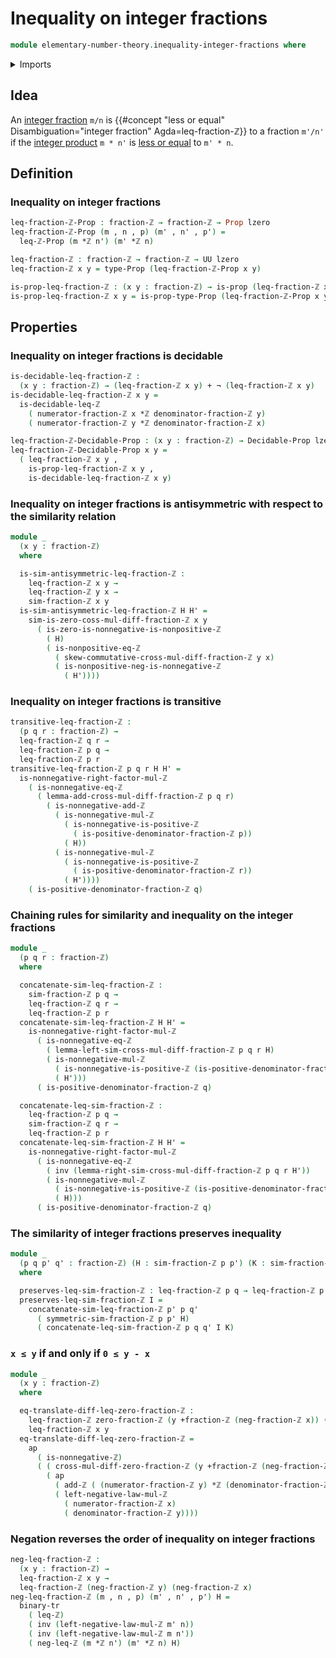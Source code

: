 # Inequality on integer fractions

```agda
module elementary-number-theory.inequality-integer-fractions where
```

<details><summary>Imports</summary>

```agda
open import elementary-number-theory.addition-integer-fractions
open import elementary-number-theory.addition-integers
open import elementary-number-theory.addition-positive-and-negative-integers
open import elementary-number-theory.cross-multiplication-difference-integer-fractions
open import elementary-number-theory.difference-integers
open import elementary-number-theory.inequality-integers
open import elementary-number-theory.integer-fractions
open import elementary-number-theory.integers
open import elementary-number-theory.multiplication-integers
open import elementary-number-theory.multiplication-positive-and-negative-integers
open import elementary-number-theory.nonnegative-integers
open import elementary-number-theory.nonpositive-integers
open import elementary-number-theory.positive-and-negative-integers
open import elementary-number-theory.positive-integers
open import elementary-number-theory.strict-inequality-integers

open import foundation.action-on-identifications-functions
open import foundation.binary-transport
open import foundation.cartesian-product-types
open import foundation.coproduct-types
open import foundation.decidable-propositions
open import foundation.dependent-pair-types
open import foundation.function-types
open import foundation.identity-types
open import foundation.negation
open import foundation.propositions
open import foundation.transport-along-identifications
open import foundation.universe-levels
```

</details>

## Idea

An [integer fraction](elementary-number-theory.integer-fractions.md) `m/n` is
{{#concept "less or equal" Disambiguation="integer fraction" Agda=leq-fraction-ℤ}}
to a fraction `m'/n'` if the
[integer product](elementary-number-theory.multiplication-integers.md) `m * n'`
is [less or equal](elementary-number-theory.inequality-integers.md) to `m' * n`.

## Definition

### Inequality on integer fractions

```agda
leq-fraction-ℤ-Prop : fraction-ℤ → fraction-ℤ → Prop lzero
leq-fraction-ℤ-Prop (m , n , p) (m' , n' , p') =
  leq-ℤ-Prop (m *ℤ n') (m' *ℤ n)

leq-fraction-ℤ : fraction-ℤ → fraction-ℤ → UU lzero
leq-fraction-ℤ x y = type-Prop (leq-fraction-ℤ-Prop x y)

is-prop-leq-fraction-ℤ : (x y : fraction-ℤ) → is-prop (leq-fraction-ℤ x y)
is-prop-leq-fraction-ℤ x y = is-prop-type-Prop (leq-fraction-ℤ-Prop x y)
```

## Properties

### Inequality on integer fractions is decidable

```agda
is-decidable-leq-fraction-ℤ :
  (x y : fraction-ℤ) → (leq-fraction-ℤ x y) + ¬ (leq-fraction-ℤ x y)
is-decidable-leq-fraction-ℤ x y =
  is-decidable-leq-ℤ
    ( numerator-fraction-ℤ x *ℤ denominator-fraction-ℤ y)
    ( numerator-fraction-ℤ y *ℤ denominator-fraction-ℤ x)

leq-fraction-ℤ-Decidable-Prop : (x y : fraction-ℤ) → Decidable-Prop lzero
leq-fraction-ℤ-Decidable-Prop x y =
  ( leq-fraction-ℤ x y ,
    is-prop-leq-fraction-ℤ x y ,
    is-decidable-leq-fraction-ℤ x y)
```

### Inequality on integer fractions is antisymmetric with respect to the similarity relation

```agda
module _
  (x y : fraction-ℤ)
  where

  is-sim-antisymmetric-leq-fraction-ℤ :
    leq-fraction-ℤ x y →
    leq-fraction-ℤ y x →
    sim-fraction-ℤ x y
  is-sim-antisymmetric-leq-fraction-ℤ H H' =
    sim-is-zero-coss-mul-diff-fraction-ℤ x y
      ( is-zero-is-nonnegative-is-nonpositive-ℤ
        ( H)
        ( is-nonpositive-eq-ℤ
          ( skew-commutative-cross-mul-diff-fraction-ℤ y x)
          ( is-nonpositive-neg-is-nonnegative-ℤ
            ( H'))))
```

### Inequality on integer fractions is transitive

```agda
transitive-leq-fraction-ℤ :
  (p q r : fraction-ℤ) →
  leq-fraction-ℤ q r →
  leq-fraction-ℤ p q →
  leq-fraction-ℤ p r
transitive-leq-fraction-ℤ p q r H H' =
  is-nonnegative-right-factor-mul-ℤ
    ( is-nonnegative-eq-ℤ
      ( lemma-add-cross-mul-diff-fraction-ℤ p q r)
        ( is-nonnegative-add-ℤ
          ( is-nonnegative-mul-ℤ
            ( is-nonnegative-is-positive-ℤ
              ( is-positive-denominator-fraction-ℤ p))
            ( H))
          ( is-nonnegative-mul-ℤ
            ( is-nonnegative-is-positive-ℤ
              ( is-positive-denominator-fraction-ℤ r))
            ( H'))))
    ( is-positive-denominator-fraction-ℤ q)
```

### Chaining rules for similarity and inequality on the integer fractions

```agda
module _
  (p q r : fraction-ℤ)
  where

  concatenate-sim-leq-fraction-ℤ :
    sim-fraction-ℤ p q →
    leq-fraction-ℤ q r →
    leq-fraction-ℤ p r
  concatenate-sim-leq-fraction-ℤ H H' =
    is-nonnegative-right-factor-mul-ℤ
      ( is-nonnegative-eq-ℤ
        ( lemma-left-sim-cross-mul-diff-fraction-ℤ p q r H)
        ( is-nonnegative-mul-ℤ
          ( is-nonnegative-is-positive-ℤ (is-positive-denominator-fraction-ℤ p))
          ( H')))
      ( is-positive-denominator-fraction-ℤ q)

  concatenate-leq-sim-fraction-ℤ :
    leq-fraction-ℤ p q →
    sim-fraction-ℤ q r →
    leq-fraction-ℤ p r
  concatenate-leq-sim-fraction-ℤ H H' =
    is-nonnegative-right-factor-mul-ℤ
      ( is-nonnegative-eq-ℤ
        ( inv (lemma-right-sim-cross-mul-diff-fraction-ℤ p q r H'))
        ( is-nonnegative-mul-ℤ
          ( is-nonnegative-is-positive-ℤ (is-positive-denominator-fraction-ℤ r))
          ( H)))
      ( is-positive-denominator-fraction-ℤ q)
```

### The similarity of integer fractions preserves inequality

```agda
module _
  (p q p' q' : fraction-ℤ) (H : sim-fraction-ℤ p p') (K : sim-fraction-ℤ q q')
  where

  preserves-leq-sim-fraction-ℤ : leq-fraction-ℤ p q → leq-fraction-ℤ p' q'
  preserves-leq-sim-fraction-ℤ I =
    concatenate-sim-leq-fraction-ℤ p' p q'
      ( symmetric-sim-fraction-ℤ p p' H)
      ( concatenate-leq-sim-fraction-ℤ p q q' I K)
```

### `x ≤ y` if and only if `0 ≤ y - x`

```agda
module _
  (x y : fraction-ℤ)
  where

  eq-translate-diff-leq-zero-fraction-ℤ :
    leq-fraction-ℤ zero-fraction-ℤ (y +fraction-ℤ (neg-fraction-ℤ x)) ＝
    leq-fraction-ℤ x y
  eq-translate-diff-leq-zero-fraction-ℤ =
    ap
      ( is-nonnegative-ℤ)
      ( ( cross-mul-diff-zero-fraction-ℤ (y +fraction-ℤ (neg-fraction-ℤ x))) ∙
        ( ap
          ( add-ℤ ( (numerator-fraction-ℤ y) *ℤ (denominator-fraction-ℤ x)))
          ( left-negative-law-mul-ℤ
            ( numerator-fraction-ℤ x)
            ( denominator-fraction-ℤ y))))
```

### Negation reverses the order of inequality on integer fractions

```agda
neg-leq-fraction-ℤ :
  (x y : fraction-ℤ) →
  leq-fraction-ℤ x y →
  leq-fraction-ℤ (neg-fraction-ℤ y) (neg-fraction-ℤ x)
neg-leq-fraction-ℤ (m , n , p) (m' , n' , p') H =
  binary-tr
    ( leq-ℤ)
    ( inv (left-negative-law-mul-ℤ m' n))
    ( inv (left-negative-law-mul-ℤ m n'))
    ( neg-leq-ℤ (m *ℤ n') (m' *ℤ n) H)
```

